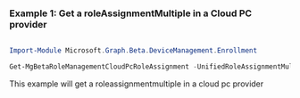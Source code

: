 ### Example 1: Get a roleAssignmentMultiple in a Cloud PC provider

```powershell

Import-Module Microsoft.Graph.Beta.DeviceManagement.Enrollment

Get-MgBetaRoleManagementCloudPcRoleAssignment -UnifiedRoleAssignmentMultipleId $unifiedRoleAssignmentMultipleId

```
This example will get a roleassignmentmultiple in a cloud pc provider

